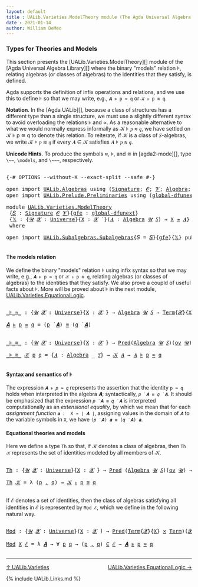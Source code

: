 ```yaml
---
layout: default
title : UALib.Varieties.ModelTheory module (The Agda Universal Algebra Library)
date : 2021-01-14
author: William DeMeo
---
```


### <a id="types-for-theories-and-models">Types for Theories and Models</a>

This section presents the [UALib.Varieties.ModelTheory][] module of the [Agda Universal Algebra Library][] where the binary "models" relation ⊧, relating algebras (or classes of algebras) to the identities that they satisfy, is defined.

Agda supports the definition of infix operations and relations, and we use this to define ⊧ so that we may write, e.g., `𝑨 ⊧ p ≈ q` or `𝒦 ⊧ p ≋ q`.

**Notation**. In the [Agda UALib][], because a class of structures has a different type than a single structure, we must use a slightly different syntax to avoid overloading the relations ⊧ and ≈. As a reasonable alternative to what we would normally express informally as 𝒦 ⊧ 𝑝 ≈ 𝑞, we have settled on 𝒦 ⊧ p ≋ q to denote this relation.  To reiterate, if 𝒦 is a class of 𝑆-algebras, we write 𝒦 ⊧ 𝑝 ≋ 𝑞 if every 𝑨 ∈ 𝒦 satisfies 𝑨 ⊧ 𝑝 ≈ 𝑞.

**Unicode Hints**. To produce the symbols ≈, ⊧, and ≋ in [agda2-mode][], type `\~~`, `\models`, and `\~~~`, respectively.

<pre class="Agda">

<a id="1187" class="Symbol">{-#</a> <a id="1191" class="Keyword">OPTIONS</a> <a id="1199" class="Pragma">--without-K</a> <a id="1211" class="Pragma">--exact-split</a> <a id="1225" class="Pragma">--safe</a> <a id="1232" class="Symbol">#-}</a>

<a id="1237" class="Keyword">open</a> <a id="1242" class="Keyword">import</a> <a id="1249" href="UALib.Algebras.html" class="Module">UALib.Algebras</a> <a id="1264" class="Keyword">using</a> <a id="1270" class="Symbol">(</a><a id="1271" href="UALib.Algebras.Signatures.html#1454" class="Function">Signature</a><a id="1280" class="Symbol">;</a> <a id="1282" href="universes.html#613" class="Generalizable">𝓞</a><a id="1283" class="Symbol">;</a> <a id="1285" href="universes.html#617" class="Generalizable">𝓥</a><a id="1286" class="Symbol">;</a> <a id="1288" href="UALib.Algebras.Algebras.html#781" class="Function">Algebra</a><a id="1295" class="Symbol">;</a> <a id="1297" href="UALib.Algebras.Algebras.html#3508" class="Function Operator">_↠_</a><a id="1300" class="Symbol">)</a>
<a id="1302" class="Keyword">open</a> <a id="1307" class="Keyword">import</a> <a id="1314" href="UALib.Prelude.Preliminaries.html" class="Module">UALib.Prelude.Preliminaries</a> <a id="1342" class="Keyword">using</a> <a id="1348" class="Symbol">(</a><a id="1349" href="MGS-Subsingleton-Theorems.html#3468" class="Function">global-dfunext</a><a id="1363" class="Symbol">;</a> <a id="1365" href="universes.html#551" class="Postulate">Universe</a><a id="1373" class="Symbol">;</a> <a id="1375" href="universes.html#758" class="Function Operator">_̇</a><a id="1377" class="Symbol">)</a>

<a id="1380" class="Keyword">module</a> <a id="1387" href="UALib.Varieties.ModelTheory.html" class="Module">UALib.Varieties.ModelTheory</a>
 <a id="1416" class="Symbol">{</a><a id="1417" href="UALib.Varieties.ModelTheory.html#1417" class="Bound">𝑆</a> <a id="1419" class="Symbol">:</a> <a id="1421" href="UALib.Algebras.Signatures.html#1454" class="Function">Signature</a> <a id="1431" href="universes.html#613" class="Generalizable">𝓞</a> <a id="1433" href="universes.html#617" class="Generalizable">𝓥</a><a id="1434" class="Symbol">}{</a><a id="1436" href="UALib.Varieties.ModelTheory.html#1436" class="Bound">gfe</a> <a id="1440" class="Symbol">:</a> <a id="1442" href="MGS-Subsingleton-Theorems.html#3468" class="Function">global-dfunext</a><a id="1456" class="Symbol">}</a>
 <a id="1459" class="Symbol">{</a><a id="1460" href="UALib.Varieties.ModelTheory.html#1460" class="Bound">𝕏</a> <a id="1462" class="Symbol">:</a> <a id="1464" class="Symbol">{</a><a id="1465" href="UALib.Varieties.ModelTheory.html#1465" class="Bound">𝓤</a> <a id="1467" href="UALib.Varieties.ModelTheory.html#1467" class="Bound">𝓧</a> <a id="1469" class="Symbol">:</a> <a id="1471" href="universes.html#551" class="Postulate">Universe</a><a id="1479" class="Symbol">}{</a><a id="1481" href="UALib.Varieties.ModelTheory.html#1481" class="Bound">X</a> <a id="1483" class="Symbol">:</a> <a id="1485" href="UALib.Varieties.ModelTheory.html#1467" class="Bound">𝓧</a> <a id="1487" href="universes.html#758" class="Function Operator">̇</a> <a id="1489" class="Symbol">}(</a><a id="1491" href="UALib.Varieties.ModelTheory.html#1491" class="Bound">𝑨</a> <a id="1493" class="Symbol">:</a> <a id="1495" href="UALib.Algebras.Algebras.html#781" class="Function">Algebra</a> <a id="1503" href="UALib.Varieties.ModelTheory.html#1465" class="Bound">𝓤</a> <a id="1505" href="UALib.Varieties.ModelTheory.html#1417" class="Bound">𝑆</a><a id="1506" class="Symbol">)</a> <a id="1508" class="Symbol">→</a> <a id="1510" href="UALib.Varieties.ModelTheory.html#1481" class="Bound">X</a> <a id="1512" href="UALib.Algebras.Algebras.html#3508" class="Function Operator">↠</a> <a id="1514" href="UALib.Varieties.ModelTheory.html#1491" class="Bound">𝑨</a><a id="1515" class="Symbol">}</a>
 <a id="1518" class="Keyword">where</a>

<a id="1525" class="Keyword">open</a> <a id="1530" class="Keyword">import</a> <a id="1537" href="UALib.Subalgebras.Subalgebras.html" class="Module">UALib.Subalgebras.Subalgebras</a><a id="1566" class="Symbol">{</a><a id="1567" class="Argument">𝑆</a> <a id="1569" class="Symbol">=</a> <a id="1571" href="UALib.Varieties.ModelTheory.html#1417" class="Bound">𝑆</a><a id="1572" class="Symbol">}{</a><a id="1574" href="UALib.Varieties.ModelTheory.html#1436" class="Bound">gfe</a><a id="1577" class="Symbol">}{</a><a id="1579" href="UALib.Varieties.ModelTheory.html#1460" class="Bound">𝕏</a><a id="1580" class="Symbol">}</a> <a id="1582" class="Keyword">public</a>

</pre>



#### <a id="the-models-relation">The models relation</a>

We define the binary "models" relation ⊧ using infix syntax so that we may write, e.g., `𝑨 ⊧ p ≈ q` or `𝒦 ⊧ p ≋ q`, relating algebras (or classes of algebras) to the identities that they satisfy. We also prove a coupld of useful facts about ⊧.  More will be proved about ⊧ in the next module, [UALib.Varieties.EquationalLogic](UALib.Varieties.EquationalLogic.html).

<pre class="Agda">

<a id="_⊧_≈_"></a><a id="2043" href="UALib.Varieties.ModelTheory.html#2043" class="Function Operator">_⊧_≈_</a> <a id="2049" class="Symbol">:</a> <a id="2051" class="Symbol">{</a><a id="2052" href="UALib.Varieties.ModelTheory.html#2052" class="Bound">𝓤</a> <a id="2054" href="UALib.Varieties.ModelTheory.html#2054" class="Bound">𝓧</a> <a id="2056" class="Symbol">:</a> <a id="2058" href="universes.html#551" class="Postulate">Universe</a><a id="2066" class="Symbol">}{</a><a id="2068" href="UALib.Varieties.ModelTheory.html#2068" class="Bound">X</a> <a id="2070" class="Symbol">:</a> <a id="2072" href="UALib.Varieties.ModelTheory.html#2054" class="Bound">𝓧</a> <a id="2074" href="universes.html#758" class="Function Operator">̇</a><a id="2075" class="Symbol">}</a> <a id="2077" class="Symbol">→</a> <a id="2079" href="UALib.Algebras.Algebras.html#781" class="Function">Algebra</a> <a id="2087" href="UALib.Varieties.ModelTheory.html#2052" class="Bound">𝓤</a> <a id="2089" href="UALib.Varieties.ModelTheory.html#1417" class="Bound">𝑆</a> <a id="2091" class="Symbol">→</a> <a id="2093" href="UALib.Terms.Basic.html#1040" class="Datatype">Term</a><a id="2097" class="Symbol">{</a><a id="2098" href="UALib.Varieties.ModelTheory.html#2054" class="Bound">𝓧</a><a id="2099" class="Symbol">}{</a><a id="2101" href="UALib.Varieties.ModelTheory.html#2068" class="Bound">X</a><a id="2102" class="Symbol">}</a> <a id="2104" class="Symbol">→</a> <a id="2106" href="UALib.Terms.Basic.html#1040" class="Datatype">Term</a> <a id="2111" class="Symbol">→</a> <a id="2113" href="UALib.Varieties.ModelTheory.html#2052" class="Bound">𝓤</a> <a id="2115" href="Agda.Primitive.html#636" class="Function Operator">⊔</a> <a id="2117" href="UALib.Varieties.ModelTheory.html#2054" class="Bound">𝓧</a> <a id="2119" href="universes.html#758" class="Function Operator">̇</a>

<a id="2122" href="UALib.Varieties.ModelTheory.html#2122" class="Bound">𝑨</a> <a id="2124" href="UALib.Varieties.ModelTheory.html#2043" class="Function Operator">⊧</a> <a id="2126" href="UALib.Varieties.ModelTheory.html#2126" class="Bound">p</a> <a id="2128" href="UALib.Varieties.ModelTheory.html#2043" class="Function Operator">≈</a> <a id="2130" href="UALib.Varieties.ModelTheory.html#2130" class="Bound">q</a> <a id="2132" class="Symbol">=</a> <a id="2134" class="Symbol">(</a><a id="2135" href="UALib.Varieties.ModelTheory.html#2126" class="Bound">p</a> <a id="2137" href="UALib.Terms.Operations.html#1383" class="Function Operator">̇</a> <a id="2139" href="UALib.Varieties.ModelTheory.html#2122" class="Bound">𝑨</a><a id="2140" class="Symbol">)</a> <a id="2142" href="MGS-MLTT.html#4207" class="Datatype Operator">≡</a> <a id="2144" class="Symbol">(</a><a id="2145" href="UALib.Varieties.ModelTheory.html#2130" class="Bound">q</a> <a id="2147" href="UALib.Terms.Operations.html#1383" class="Function Operator">̇</a> <a id="2149" href="UALib.Varieties.ModelTheory.html#2122" class="Bound">𝑨</a><a id="2150" class="Symbol">)</a>


<a id="_⊧_≋_"></a><a id="2154" href="UALib.Varieties.ModelTheory.html#2154" class="Function Operator">_⊧_≋_</a> <a id="2160" class="Symbol">:</a> <a id="2162" class="Symbol">{</a><a id="2163" href="UALib.Varieties.ModelTheory.html#2163" class="Bound">𝓤</a> <a id="2165" href="UALib.Varieties.ModelTheory.html#2165" class="Bound">𝓧</a> <a id="2167" class="Symbol">:</a> <a id="2169" href="universes.html#551" class="Postulate">Universe</a><a id="2177" class="Symbol">}{</a><a id="2179" href="UALib.Varieties.ModelTheory.html#2179" class="Bound">X</a> <a id="2181" class="Symbol">:</a> <a id="2183" href="UALib.Varieties.ModelTheory.html#2165" class="Bound">𝓧</a> <a id="2185" href="universes.html#758" class="Function Operator">̇</a><a id="2186" class="Symbol">}</a> <a id="2188" class="Symbol">→</a> <a id="2190" href="UALib.Relations.Unary.html#1088" class="Function">Pred</a><a id="2194" class="Symbol">(</a><a id="2195" href="UALib.Algebras.Algebras.html#781" class="Function">Algebra</a> <a id="2203" href="UALib.Varieties.ModelTheory.html#2163" class="Bound">𝓤</a> <a id="2205" href="UALib.Varieties.ModelTheory.html#1417" class="Bound">𝑆</a><a id="2206" class="Symbol">)(</a><a id="2208" href="UALib.Algebras.Products.html#2003" class="Function">ov</a> <a id="2211" href="UALib.Varieties.ModelTheory.html#2163" class="Bound">𝓤</a><a id="2212" class="Symbol">)</a> <a id="2214" class="Symbol">→</a> <a id="2216" href="UALib.Terms.Basic.html#1040" class="Datatype">Term</a><a id="2220" class="Symbol">{</a><a id="2221" href="UALib.Varieties.ModelTheory.html#2165" class="Bound">𝓧</a><a id="2222" class="Symbol">}{</a><a id="2224" href="UALib.Varieties.ModelTheory.html#2179" class="Bound">X</a><a id="2225" class="Symbol">}</a> <a id="2227" class="Symbol">→</a> <a id="2229" href="UALib.Terms.Basic.html#1040" class="Datatype">Term</a> <a id="2234" class="Symbol">→</a> <a id="2236" href="UALib.Varieties.ModelTheory.html#2165" class="Bound">𝓧</a> <a id="2238" href="Agda.Primitive.html#636" class="Function Operator">⊔</a> <a id="2240" href="UALib.Algebras.Products.html#2003" class="Function">ov</a> <a id="2243" href="UALib.Varieties.ModelTheory.html#2163" class="Bound">𝓤</a> <a id="2245" href="universes.html#758" class="Function Operator">̇</a>

<a id="2248" href="UALib.Varieties.ModelTheory.html#2154" class="Function Operator">_⊧_≋_</a> <a id="2254" href="UALib.Varieties.ModelTheory.html#2254" class="Bound">𝒦</a> <a id="2256" href="UALib.Varieties.ModelTheory.html#2256" class="Bound">p</a> <a id="2258" href="UALib.Varieties.ModelTheory.html#2258" class="Bound">q</a> <a id="2260" class="Symbol">=</a> <a id="2262" class="Symbol">{</a><a id="2263" href="UALib.Varieties.ModelTheory.html#2263" class="Bound">𝑨</a> <a id="2265" class="Symbol">:</a> <a id="2267" href="UALib.Algebras.Algebras.html#781" class="Function">Algebra</a> <a id="2275" class="Symbol">_</a> <a id="2277" href="UALib.Varieties.ModelTheory.html#1417" class="Bound">𝑆</a><a id="2278" class="Symbol">}</a> <a id="2280" class="Symbol">→</a> <a id="2282" href="UALib.Varieties.ModelTheory.html#2254" class="Bound">𝒦</a> <a id="2284" href="UALib.Varieties.ModelTheory.html#2263" class="Bound">𝑨</a> <a id="2286" class="Symbol">→</a> <a id="2288" href="UALib.Varieties.ModelTheory.html#2263" class="Bound">𝑨</a> <a id="2290" href="UALib.Varieties.ModelTheory.html#2043" class="Function Operator">⊧</a> <a id="2292" href="UALib.Varieties.ModelTheory.html#2256" class="Bound">p</a> <a id="2294" href="UALib.Varieties.ModelTheory.html#2043" class="Function Operator">≈</a> <a id="2296" href="UALib.Varieties.ModelTheory.html#2258" class="Bound">q</a>

</pre>

#### <a id="semantics-of-⊧">Syntax and semantics of ⊧</a>
The expression `𝑨 ⊧ 𝑝 ≈ 𝑞` represents the assertion that the identity `p ≈ q` holds when interpreted in the algebra 𝑨; syntactically, `𝑝 ̇ 𝑨 ≡ 𝑞 ̇ 𝑨`.  It should be emphasized that the expression  `𝑝 ̇ 𝑨 ≡ 𝑞 ̇ 𝑨` is interpreted computationally as an *extensional equality*, by which we mean that for each *assignment function*  `𝒂 :  X → ∣ 𝑨 ∣`, assigning values in the domain of `𝑨` to the variable symbols in `X`, we have `(𝑝 ̇ 𝑨) 𝒂 ≡ (𝑞 ̇ 𝑨) 𝒂`.




#### <a id="equational-theories-and-classes">Equational theories and models</a>

Here we define a type `Th` so that, if 𝒦 denotes a class of algebras, then `Th 𝒦` represents the set of identities modeled by all members of 𝒦.

<pre class="Agda">

<a id="Th"></a><a id="3062" href="UALib.Varieties.ModelTheory.html#3062" class="Function">Th</a> <a id="3065" class="Symbol">:</a> <a id="3067" class="Symbol">{</a><a id="3068" href="UALib.Varieties.ModelTheory.html#3068" class="Bound">𝓤</a> <a id="3070" href="UALib.Varieties.ModelTheory.html#3070" class="Bound">𝓧</a> <a id="3072" class="Symbol">:</a> <a id="3074" href="universes.html#551" class="Postulate">Universe</a><a id="3082" class="Symbol">}{</a><a id="3084" href="UALib.Varieties.ModelTheory.html#3084" class="Bound">X</a> <a id="3086" class="Symbol">:</a> <a id="3088" href="UALib.Varieties.ModelTheory.html#3070" class="Bound">𝓧</a> <a id="3090" href="universes.html#758" class="Function Operator">̇</a><a id="3091" class="Symbol">}</a> <a id="3093" class="Symbol">→</a> <a id="3095" href="UALib.Relations.Unary.html#1088" class="Function">Pred</a> <a id="3100" class="Symbol">(</a><a id="3101" href="UALib.Algebras.Algebras.html#781" class="Function">Algebra</a> <a id="3109" href="UALib.Varieties.ModelTheory.html#3068" class="Bound">𝓤</a> <a id="3111" href="UALib.Varieties.ModelTheory.html#1417" class="Bound">𝑆</a><a id="3112" class="Symbol">)(</a><a id="3114" href="UALib.Algebras.Products.html#2003" class="Function">ov</a> <a id="3117" href="UALib.Varieties.ModelTheory.html#3068" class="Bound">𝓤</a><a id="3118" class="Symbol">)</a> <a id="3120" class="Symbol">→</a> <a id="3122" href="UALib.Relations.Unary.html#1088" class="Function">Pred</a><a id="3126" class="Symbol">(</a><a id="3127" href="UALib.Terms.Basic.html#1040" class="Datatype">Term</a><a id="3131" class="Symbol">{</a><a id="3132" href="UALib.Varieties.ModelTheory.html#3070" class="Bound">𝓧</a><a id="3133" class="Symbol">}{</a><a id="3135" href="UALib.Varieties.ModelTheory.html#3084" class="Bound">X</a><a id="3136" class="Symbol">}</a> <a id="3138" href="MGS-MLTT.html#3515" class="Function Operator">×</a> <a id="3140" href="UALib.Terms.Basic.html#1040" class="Datatype">Term</a><a id="3144" class="Symbol">)(</a><a id="3146" href="UALib.Varieties.ModelTheory.html#3070" class="Bound">𝓧</a> <a id="3148" href="Agda.Primitive.html#636" class="Function Operator">⊔</a> <a id="3150" href="UALib.Algebras.Products.html#2003" class="Function">ov</a> <a id="3153" href="UALib.Varieties.ModelTheory.html#3068" class="Bound">𝓤</a><a id="3154" class="Symbol">)</a>

<a id="3157" href="UALib.Varieties.ModelTheory.html#3062" class="Function">Th</a> <a id="3160" href="UALib.Varieties.ModelTheory.html#3160" class="Bound">𝒦</a> <a id="3162" class="Symbol">=</a> <a id="3164" class="Symbol">λ</a> <a id="3166" class="Symbol">(</a><a id="3167" href="UALib.Varieties.ModelTheory.html#3167" class="Bound">p</a> <a id="3169" href="MGS-MLTT.html#2929" class="InductiveConstructor Operator">,</a> <a id="3171" href="UALib.Varieties.ModelTheory.html#3171" class="Bound">q</a><a id="3172" class="Symbol">)</a> <a id="3174" class="Symbol">→</a> <a id="3176" href="UALib.Varieties.ModelTheory.html#3160" class="Bound">𝒦</a> <a id="3178" href="UALib.Varieties.ModelTheory.html#2154" class="Function Operator">⊧</a> <a id="3180" href="UALib.Varieties.ModelTheory.html#3167" class="Bound">p</a> <a id="3182" href="UALib.Varieties.ModelTheory.html#2154" class="Function Operator">≋</a> <a id="3184" href="UALib.Varieties.ModelTheory.html#3171" class="Bound">q</a>

</pre>

If ℰ denotes a set of identities, then the class of algebras satisfying all identities in ℰ is represented by `Mod ℰ`, which we define in the following natural way.

<pre class="Agda">

<a id="Mod"></a><a id="3379" href="UALib.Varieties.ModelTheory.html#3379" class="Function">Mod</a> <a id="3383" class="Symbol">:</a> <a id="3385" class="Symbol">{</a><a id="3386" href="UALib.Varieties.ModelTheory.html#3386" class="Bound">𝓤</a> <a id="3388" href="UALib.Varieties.ModelTheory.html#3388" class="Bound">𝓧</a> <a id="3390" class="Symbol">:</a> <a id="3392" href="universes.html#551" class="Postulate">Universe</a><a id="3400" class="Symbol">}(</a><a id="3402" href="UALib.Varieties.ModelTheory.html#3402" class="Bound">X</a> <a id="3404" class="Symbol">:</a> <a id="3406" href="UALib.Varieties.ModelTheory.html#3388" class="Bound">𝓧</a> <a id="3408" href="universes.html#758" class="Function Operator">̇</a><a id="3409" class="Symbol">)</a> <a id="3411" class="Symbol">→</a> <a id="3413" href="UALib.Relations.Unary.html#1088" class="Function">Pred</a><a id="3417" class="Symbol">(</a><a id="3418" href="UALib.Terms.Basic.html#1040" class="Datatype">Term</a><a id="3422" class="Symbol">{</a><a id="3423" href="UALib.Varieties.ModelTheory.html#3388" class="Bound">𝓧</a><a id="3424" class="Symbol">}{</a><a id="3426" href="UALib.Varieties.ModelTheory.html#3402" class="Bound">X</a><a id="3427" class="Symbol">}</a> <a id="3429" href="MGS-MLTT.html#3515" class="Function Operator">×</a> <a id="3431" href="UALib.Terms.Basic.html#1040" class="Datatype">Term</a><a id="3435" class="Symbol">)(</a><a id="3437" href="UALib.Varieties.ModelTheory.html#3388" class="Bound">𝓧</a> <a id="3439" href="Agda.Primitive.html#636" class="Function Operator">⊔</a> <a id="3441" href="UALib.Algebras.Products.html#2003" class="Function">ov</a> <a id="3444" href="UALib.Varieties.ModelTheory.html#3386" class="Bound">𝓤</a><a id="3445" class="Symbol">)</a> <a id="3447" class="Symbol">→</a> <a id="3449" href="UALib.Relations.Unary.html#1088" class="Function">Pred</a><a id="3453" class="Symbol">(</a><a id="3454" href="UALib.Algebras.Algebras.html#781" class="Function">Algebra</a> <a id="3462" href="UALib.Varieties.ModelTheory.html#3386" class="Bound">𝓤</a> <a id="3464" href="UALib.Varieties.ModelTheory.html#1417" class="Bound">𝑆</a><a id="3465" class="Symbol">)(</a><a id="3467" href="UALib.Algebras.Products.html#2003" class="Function">ov</a> <a id="3470" class="Symbol">(</a><a id="3471" href="UALib.Varieties.ModelTheory.html#3388" class="Bound">𝓧</a> <a id="3473" href="Agda.Primitive.html#636" class="Function Operator">⊔</a> <a id="3475" href="UALib.Varieties.ModelTheory.html#3386" class="Bound">𝓤</a><a id="3476" class="Symbol">))</a>

<a id="3480" href="UALib.Varieties.ModelTheory.html#3379" class="Function">Mod</a> <a id="3484" href="UALib.Varieties.ModelTheory.html#3484" class="Bound">X</a> <a id="3486" href="UALib.Varieties.ModelTheory.html#3486" class="Bound">ℰ</a> <a id="3488" class="Symbol">=</a> <a id="3490" class="Symbol">λ</a> <a id="3492" href="UALib.Varieties.ModelTheory.html#3492" class="Bound">𝑨</a> <a id="3494" class="Symbol">→</a> <a id="3496" class="Symbol">∀</a> <a id="3498" href="UALib.Varieties.ModelTheory.html#3498" class="Bound">p</a> <a id="3500" href="UALib.Varieties.ModelTheory.html#3500" class="Bound">q</a> <a id="3502" class="Symbol">→</a> <a id="3504" class="Symbol">(</a><a id="3505" href="UALib.Varieties.ModelTheory.html#3498" class="Bound">p</a> <a id="3507" href="MGS-MLTT.html#2929" class="InductiveConstructor Operator">,</a> <a id="3509" href="UALib.Varieties.ModelTheory.html#3500" class="Bound">q</a><a id="3510" class="Symbol">)</a> <a id="3512" href="UALib.Relations.Unary.html#2725" class="Function Operator">∈</a> <a id="3514" href="UALib.Varieties.ModelTheory.html#3486" class="Bound">ℰ</a> <a id="3516" class="Symbol">→</a> <a id="3518" href="UALib.Varieties.ModelTheory.html#3492" class="Bound">𝑨</a> <a id="3520" href="UALib.Varieties.ModelTheory.html#2043" class="Function Operator">⊧</a> <a id="3522" href="UALib.Varieties.ModelTheory.html#3498" class="Bound">p</a> <a id="3524" href="UALib.Varieties.ModelTheory.html#2043" class="Function Operator">≈</a> <a id="3526" href="UALib.Varieties.ModelTheory.html#3500" class="Bound">q</a>

</pre>

------------------------------------------


[↑ UALib.Varieties](UALib.Varieties.html)
<span style="float:right;">[UALib.Varieties.EquationalLogic →](UALib.Varieties.EquationalLogic.html)</span>

{% include UALib.Links.md %}

